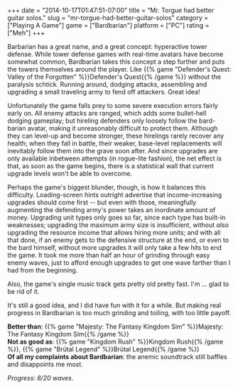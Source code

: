 +++
date = "2014-10-17T01:47:51-07:00"
title = "Mr. Torgue had better guitar solos."
slug = "mr-torgue-had-better-guitar-solos"
category = ["Playing A Game"]
game = ["Bardbarian"]
platform = ["PC"]
rating = ["Meh"]
+++

Barbarian has a great name, and a great concept: hyperactive tower defense.  While tower defense games with real-time avatars have become somewhat common, Bardbarian takes this concept a step further and puts the towers themselves around the player.  Like {{% game "Defender's Quest: Valley of the Forgotten" %}}Defender's Quest{{% /game %}} without the paralysis schtick.  Running around, dodging attacks, assembling and upgrading a small traveling army to fend off attackers.  Great idea!

Unfortunately the game falls prey to some severe execution errors fairly early on.  All enemy attacks are ranged, which adds some bullet-hell dodging gameplay; but hireling defenders only loosely follow the bard-barian avatar, making it unreasonably difficult to protect them.  Although they can level-up and become stronger, these hirelings rarely recover any health; when they fall in battle, their weaker, base-level replacements will inevitably follow them into the grave soon after.  And since upgrades are only available inbetween attempts (in rogue-lite fashion), the net effect is that, as soon as the game begins, there is a statistical wall that current upgrade levels won't be able to overcome.

Perhaps the game's biggest blunder, though, is how it balances this difficulty.  Loading-screen hints outright advertise that income-increasing upgrades should come first -- but even with those, meaningfully augmenting the defending army's power takes an inordinate amount of money.  Upgrading unit types only goes so far, since each type has built-in weaknesses; upgrading the maximum army size is insufficient, without <i>also</i> upgrading the resource income that allows hiring more units; and with all that done, if an enemy gets to the defensive structure at the end, or even to the bard himself, without more upgrades it will only take a few hits to end the game.  It took me more than half an hour of grinding through easy enemy waves, just to afford enough upgrades to get one wave farther than I had from the beginning.

Also, the game's single music track gets pretty old pretty fast.  I'm ... glad to be rid of it.

It's still a good idea, and I did have fun with it for a while.  But making real progress in Bardbarian is too much grinding and toiling, with too little payoff.

<b>Better than</b>: {{% game "Majesty: The Fantasy Kingdom Sim" %}}Majesty: The Fantasy Kingdom Sim{{% /game %}}  
<b>Not as good as</b>: {{% game "Kingdom Rush" %}}Kingdom Rush{{% /game %}}, {{% game "Br&uuml;tal Legend" %}}Br&uuml;tal Legend{{% /game %}}  
<b>Of all my complaints about Bardbarian</b>: the anemic soundtrack still baffles and disappoints me most.

<i>Progress: 8/20 waves.</i>